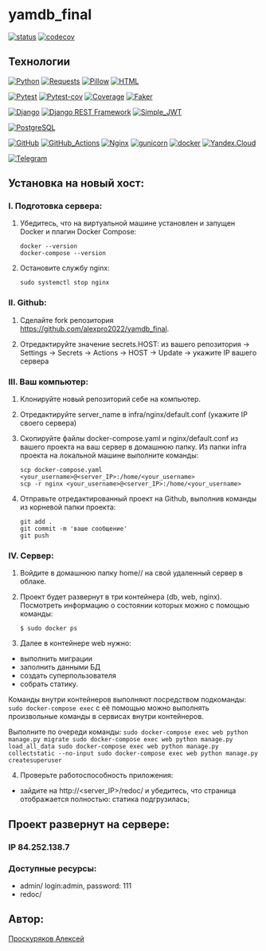 # yamdb_final
[![status](https://github.com/alexpro2022/yamdb_final/actions/workflows/yamdb_workflow_temp.yml/badge.svg)](https://github.com/alexpro2022/yamdb_final/actions)
[![codecov](https://codecov.io/gh/alexpro2022/hw05_final/branch/master/graph/badge.svg?token=1ETL9DOJEB)](https://codecov.io/gh/alexpro2022/hw05_final)


## Технологии
<!-- 1. Языки программирования, библиотеки и пакеты: -->
[![Python](https://warehouse-camo.ingress.cmh1.psfhosted.org/7c5873f1e0f4375465dfebd35bf18f678c74d717/68747470733a2f2f696d672e736869656c64732e696f2f707970692f707976657273696f6e732f7072657474797461626c652e7376673f6c6f676f3d707974686f6e266c6f676f436f6c6f723d464645383733)](https://www.python.org/)
[![Requests](https://img.shields.io/badge/-Requests:_HTTP_for_Humans™-464646?logo=Python)](https://pypi.org/project/requests/)
[![Pillow](https://img.shields.io/badge/-Pillow-464646?logo=Python)](https://pypi.org/project/Pillow/)
[![HTML](https://img.shields.io/badge/-HTML-464646?logo=HTML)](https://html.spec.whatwg.org/multipage/)
<!-- 2. Тесты: -->
[![Pytest](https://img.shields.io/badge/-Pytest-464646?logo=Pytest)](https://docs.pytest.org/en/latest/)
[![Pytest-cov](https://img.shields.io/badge/-Pytest--cov-464646?logo=Pytest)](https://pytest-cov.readthedocs.io/en/latest/)
[![Coverage](https://img.shields.io/badge/-Coverage-464646?logo=Python)](https://coverage.readthedocs.io/en/latest/)
[![Faker](https://img.shields.io/badge/-Faker-464646?logo=Python)](https://pypi.org/project/Faker/)
<!-- 3. Фреймворки, библиотеки и пакеты: -->
[![Django](https://img.shields.io/badge/-Django-464646?logo=Django)](https://www.djangoproject.com/)
[![Django REST Framework](https://img.shields.io/badge/-Django%20REST%20Framework-464646?logo=Django)](https://www.django-rest-framework.org/)
[![Simple_JWT](https://img.shields.io/badge/-Simple_JWT-464646?logo=Django)](https://django-rest-framework-simplejwt.readthedocs.io/en/latest/)
<!-- 4. Базы данных: -->
[![PostgreSQL](https://img.shields.io/badge/-PostgreSQL-464646?logo=PostgreSQL)](https://www.postgresql.org/)
<!-- 5. CI/CD: -->
[![GitHub](https://img.shields.io/badge/-GitHub-464646?logo=GitHub)](https://docs.github.com/en)
[![GitHub_Actions](https://img.shields.io/badge/-GitHub_Actions-464646?logo=GitHub)](https://docs.github.com/en/actions)
[![Nginx](https://img.shields.io/badge/-NGINX-464646?logo=NGINX)](https://nginx.org/ru/)
[![gunicorn](https://img.shields.io/badge/-gunicorn-464646?logo=gunicorn)](https://gunicorn.org/)
[![docker](https://img.shields.io/badge/-Docker-464646?logo=docker)](https://www.docker.com/)
[![Yandex.Cloud](https://img.shields.io/badge/-Yandex.Cloud-464646?logo=Yandex)](https://cloud.yandex.ru/)

[![Telegram](https://img.shields.io/badge/-Telegram-464646?logo=Telegram)](https://core.telegram.org/api)


## Установка на новый хост:

### I. Подготовка сервера:
1. Убедитесь, что на виртуальной машине установлен и запущен Docker и плагин Docker Compose:
    ```
    docker --version
    docker-compose --version
    ```

2. Остановите службу nginx:
    ```
    sudo systemctl stop nginx
    ```

### II. Github:
1. Сделайте fork репозитория https://github.com/alexpro2022/yamdb_final.

2. Отредактируйте значение secrets.HOST:
    из вашего репозитория -> Settings -> Secrets -> Actions -> HOST -> Update -> укажите IP вашего сервера


### III. Ваш компьютер:   
1. Клонируйте новый репозиторий себе на компьютер.

2. Отредактируйте server_name в infra/nginx/default.conf (укажите IP своего сервера)

3. Скопируйте файлы docker-compose.yaml и nginx/default.conf из вашего проекта на ваш сервер в домашнюю папку. 
    Из папки infra проекта на локальной машине выполните команды:
    ```
    scp docker-compose.yaml <your_username>@<server_IP>:/home/<your_username>
    scp -r nginx <your_username>@<server_IP>:/home/<your_username>
    ```

4. Отправьте отредактированный проект на Github, выполнив команды из корневой папки проекта:
    ```
    git add .
    git commit -m 'ваше сообщение'
    git push
    ```

### IV. Сервер:
1. Войдите в домашнюю папку home/<username>/ на свой удаленный сервер в облаке.

2. Проект будет развернут в три контейнера (db, web, nginx). Посмотреть информацию о состоянии которых можно с помощью команды:
    ```
    $ sudo docker ps
    ```

3. Далее в контейнере web нужно:
  * выполнить миграции
  * заполнить данными БД
  * создать суперпользователя
  * собрать статику. 

Команды внутри контейнеров выполняют посредством подкоманды:
    ```
	sudo docker-compose exec
    ```
    с её помощью можно выполнять произвольные команды в сервисах внутри контейнеров.

Выполните по очереди команды:
    ```
    sudo docker-compose exec web python manage.py migrate
    sudo docker-compose exec web python manage.py load_all_data
    sudo docker-compose exec web python manage.py collectstatic --no-input
    sudo docker-compose exec web python manage.py createsuperuser
    ```

4. Проверьте работоспособность приложения:
  * зайдите на http://<server_IP>/redoc/ и убедитесь, что страница отображается полностью: статика подгрузилась;


## Проект развернут на сервере: 
### IP 84.252.138.7
### Доступные ресурсы:
  * admin/ login:admin, password: 111
  * redoc/


## Автор:
[Проскуряков Алексей](https://github.com/alexpro2022)